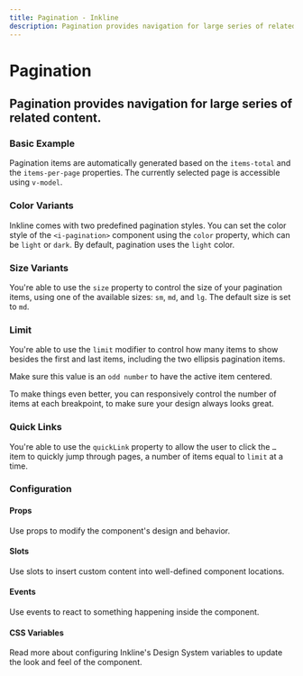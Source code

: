 ```yaml
---
title: Pagination - Inkline
description: Pagination provides navigation for large series of related content.
---
```


<script setup>
import { manifest } from '@inkline/inkline/components/IPagination/manifest.mjs';
import {
    IPaginationBasicExample,
    IPaginationColorVariantsExample,
    IPaginationLimitExample,
    IPaginationLimitResponsiveExample,
    IPaginationQuickLinksExample,
    IPaginationSizeVariantsExample
} from '@inkline/inkline/components/IPagination/examples/index.mjs';
import { default as IPaginationBasicExampleHTML } from '@inkline/inkline/components/IPagination/examples/basic.html?raw';
import { default as IPaginationBasicExampleJS } from '@inkline/inkline/components/IPagination/examples/basic.mjs?raw';
import { default as IPaginationColorVariantsExampleHTML } from '@inkline/inkline/components/IPagination/examples/color-variants.html?raw';
import { default as IPaginationColorVariantsExampleJS } from '@inkline/inkline/components/IPagination/examples/color-variants.mjs?raw';
import { default as IPaginationLimitExampleHTML } from '@inkline/inkline/components/IPagination/examples/limit.html?raw';
import { default as IPaginationLimitExampleJS } from '@inkline/inkline/components/IPagination/examples/limit.mjs?raw';
import { default as IPaginationLimitResponsiveExampleHTML } from '@inkline/inkline/components/IPagination/examples/limit-responsive.html?raw';
import { default as IPaginationLimitResponsiveExampleJS } from '@inkline/inkline/components/IPagination/examples/limit-responsive.mjs?raw';
import { default as IPaginationQuickLinksExampleHTML } from '@inkline/inkline/components/IPagination/examples/quick-links.html?raw';
import { default as IPaginationQuickLinksExampleJS } from '@inkline/inkline/components/IPagination/examples/quick-links.mjs?raw';
import { default as IPaginationSizeVariantsExampleHTML } from '@inkline/inkline/components/IPagination/examples/size-variants.html?raw';
import { default as IPaginationSizeVariantsExampleJS } from '@inkline/inkline/components/IPagination/examples/size-variants.mjs?raw';
</script>


# Pagination
## Pagination provides navigation for large series of related content.

### Basic Example
Pagination items are automatically generated based on the `items-total` and the `items-per-page` properties. The currently selected page is accessible using `v-model`.

<example :component="IPaginationBasicExample" :html="IPaginationBasicExampleHTML" :js="IPaginationBasicExampleJS"></example>

### Color Variants
Inkline comes with two predefined pagination styles. You can set the color style of the `<i-pagination>` component using the `color` property, which can be `light` or `dark`. By default, pagination uses the `light` color.

<example :component="IPaginationColorVariantsExample" :html="IPaginationColorVariantsExampleHTML" :js="IPaginationColorVariantsExampleJS"></example>

### Size Variants
You're able to use the `size` property to control the size of your pagination items, using one of the available sizes: `sm`, `md`, and `lg`. The default size is set to `md`.

<example :component="IPaginationSizeVariantsExample" :html="IPaginationSizeVariantsExampleHTML" :js="IPaginationSizeVariantsExampleJS"></example>

### Limit
You're able to use the `limit` modifier to control how many items to show besides the first and last items, including the two ellipsis pagination items. 

Make sure this value is an `odd number` to have the active item centered.

<example :component="IPaginationLimitExample" :html="IPaginationLimitExampleHTML" :js="IPaginationLimitExampleJS"></example>

To make things even better, you can responsively control the number of items at each breakpoint, to make sure your design always looks great.

<example :component="IPaginationLimitResponsiveExample" :html="IPaginationLimitResponsiveExampleHTML" :js="IPaginationLimitResponsiveExampleJS"></example>


### Quick Links
You're able to use the `quickLink` property to allow the user to click the `…` item to quickly jump through pages, a number of items equal to `limit` at a time. 

<example :component="IPaginationQuickLinksExample" :html="IPaginationQuickLinksExampleHTML" :js="IPaginationQuickLinksExampleJS"></example>

### Configuration

#### Props
Use props to modify the component's design and behavior.

<props-table :manifest="manifest"></props-table>

#### Slots
Use slots to insert custom content into well-defined component locations.

<slots-table :manifest="manifest"></slots-table>

#### Events
Use events to react to something happening inside the component.

<events-table :manifest="manifest"></events-table>

#### CSS Variables
<router-link :to="{ name: 'docs-introduction-design-system' }">Read more</router-link> about configuring Inkline's Design System variables to update the look and feel of the component.

<css-variables-table :manifest="manifest" type="local"></css-variables-table>

